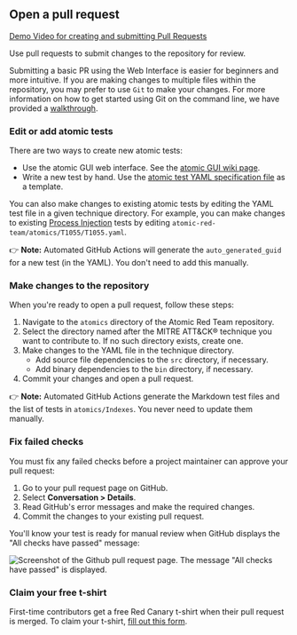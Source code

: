 ## Open a pull request

[Demo Video for creating and submitting Pull Requests](https://youtu.be/5MCtee8_s24)

Use pull requests to submit changes to the repository for review.

Submitting a basic PR using the Web Interface is easier for beginners and more intuitive. If you are making changes to
multiple files within the repository, you may prefer to use `Git` to make your changes. For more information on how to
get started using Git on the command line, we have provided
a [walkthrough](https://github.com/redcanaryco/atomic-red-team/wiki/Git-Command-Line).

### Edit or add atomic tests

There are two ways to create new atomic tests:

- Use the atomic GUI web interface. See
  the [atomic GUI wiki page](https://github.com/redcanaryco/invoke-atomicredteam/wiki/The-atomic-GUI).
- Write a new test by hand. Use
  the [atomic test YAML specification file](https://github.com/redcanaryco/atomic-red-team/blob/master/atomic_red_team/spec.yaml)
  as a template.

You can also make changes to existing atomic tests by editing the YAML test
file in a given technique directory. For example, you can make changes to
existing [Process Injection](https://attack.mitre.org/techniques/T1055) tests by
editing `atomic-red-team/atomics/T1055/T1055.yaml`.

👉 **Note:** Automated GitHub Actions will generate the `auto_generated_guid` for a new test (in the YAML). You don't
need to add this manually.

### Make changes to the repository

When you're ready to open a pull request, follow these steps:

1. Navigate to the `atomics` directory of the Atomic Red Team repository.
2. Select the directory named after the MITRE ATT&CK® technique you want to
   contribute to. If no such directory exists, create one.
3. Make changes to the YAML file in the technique directory.
    - Add source file dependencies to the `src` directory, if necessary.
    - Add binary dependencies to the `bin` directory, if necessary.
4. Commit your changes and open a pull request.

👉 **Note:** Automated GitHub Actions generate the Markdown test files and the
list of tests in `atomics/Indexes`. You never need to update them manually.

### Fix failed checks

You must fix any failed checks before a project maintainer can approve your
pull request:

1. Go to your pull request page on GitHub.
2. Select **Conversation >  Details**.
3. Read GitHub's error messages and make the required changes.
4. Commit the changes to your existing pull request.

You'll know your test is ready for manual review when GitHub displays the
"All checks have passed" message:

![Screenshot of the Github pull request page. The message "All checks have passed" is displayed.](https://user-images.githubusercontent.com/22311332/89719092-f608c580-d981-11ea-97ed-bdddcff9c105.png)

### Claim your free t-shirt

First-time contributors get a free Red Canary t-shirt when their pull request is
merged. To claim your t-shirt, [fill out this form](https://form.asana.com/?k=6EtLaHO7FNHpw1oHrDLJ6g&d=287767067086141).
